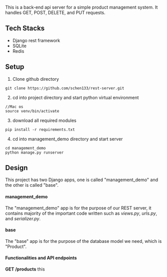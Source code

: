 This is a back-end api server for a simple product management system. It handles GET, POST, DELETE, and PUT requests.
## Tech Stacks
- Django rest framework
- SQLite
- Redis
## Setup  
1) Clone github directory
```
git clone https://github.com/schen133/rest-server.git 
```
2) cd into project directory and start python virtual environment
```
//Mac os
source venv/bin/activate
```
3) download all required modules
```
pip install -r requirements.txt
```
4) cd into management_demo directory and start server
```
cd management_demo
python manage.py runserver 
```
## Design
This project has two Django apps, one is called "management_demo" and the other is called "base". 
#### management_demo
The "management_demo" app is for the purpose of our REST server, it contains majority of the important code written such as *views.py*, *urls.py*, and *serializer.py*.
#### base 
The "base" app is for the purpose of the database model we need, which is "Product".
#### Functionalities and API endpoints
**GET /products**
this

